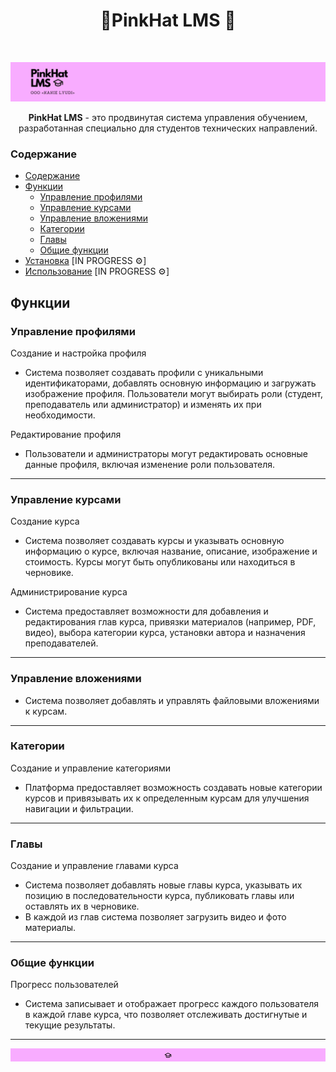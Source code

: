 
<h1 align="center"> 🎩PinkHat LMS 🎩 </h1> <br>

<p align="center">
  <a href="https://gitpoint.co/">
    <img alt="GitPoint" title="GitPoint" src="https://github.com/OOO-KAKIE-LYUDI/.github/blob/main/profile/ban.png" width="800">
  </a>
</p>

<p align="center">
  <b>PinkHat LMS</b> - это продвинутая система управления обучением, разработанная специально для студентов технических направлений.
</p>


### Содержание

- [Содержание](#cодержание)
- [Функции](#функции)
  - [Управление профилями](#управление-профилями)
  - [Управление курсами](#управление-курсами)
  - [Управление вложениями](#управление-вложениями)
  - [Категории](#категории)
  - [Главы](#главы)
  - [Общие функции](#общие-функции)
- [Установка](#установка) [IN PROGRESS ⚙️]
- [Использование](#использование) [IN PROGRESS ⚙️]

## Функции

### Управление профилями

Создание и настройка профиля
- Система позволяет создавать профили с уникальными идентификаторами, добавлять основную информацию и загружать изображение профиля. Пользователи могут выбирать роли (студент, преподаватель или администратор) и изменять их при необходимости.

Редактирование профиля
- Пользователи и администраторы могут редактировать основные данные профиля, включая изменение роли пользователя.

---

### Управление курсами

Создание курса
- Система позволяет создавать курсы и указывать основную информацию о курсе, включая название, описание, изображение и стоимость. Курсы могут быть опубликованы или находиться в черновике.

Администрирование курса
- Система предоставляет возможности для добавления и редактирования глав курса, привязки материалов (например, PDF, видео), выбора категории курса, установки автора и назначения преподавателей.

---

### Управление вложениями
- Система позволяет добавлять и управлять файловыми вложениями к курсам.

---

### Категории
Создание и управление категориями
- Платформа предоставляет возможность создавать новые категории курсов и привязывать их к определенным курсам для улучшения навигации и фильтрации.
  
---

### Главы
Создание и управление главами курса
-  Система позволяет добавлять новые главы курса, указывать их позицию в последовательности курса, публиковать главы или оставлять их в черновике.
-  В каждой из глав система позволяет загрузить видео и фото материалы.

---

### Общие функции
Прогресс пользователей
- Система записывает и отображает прогресс каждого пользователя в каждой главе курса, что позволяет отслеживать достигнутые и текущие результаты.

---

<p align="center">
  <a href="https://gitpoint.co/">
    <img alt="GitPoint" title="GitPoint" src="https://github.com/OOO-KAKIE-LYUDI/.github/blob/main/profile/delim.png" width="800">
  </a>
</p>
